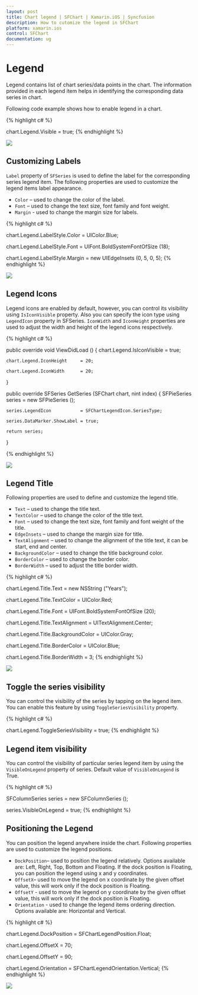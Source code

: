 ```yaml
---
layout: post
title: Chart legend | SFChart | Xamarin.iOS | Syncfusion
description: How to cutomize the legend in SFChart
platform: xamarin.ios
control: SFChart
documentation: ug
---
```


# Legend

Legend contains list of chart series/data points in the chart. The information provided in each legend item helps in identifying the corresponding data series in chart.

Following code example shows how to enable legend in a chart.


{% highlight c# %}

chart.Legend.Visible = true;
{% endhighlight %}


![](Legend_images/Legend.png)

## Customizing Labels

`Label` property of `SFSeries` is used to define the label for the corresponding series legend item. The following properties are used to customize the legend items label appearance.

* `Color` – used to change the color of the label.
* `Font` – used to change the text size, font family and font weight.
* `Margin` - used to change the margin size for labels.


{% highlight c# %}

chart.Legend.LabelStyle.Color  = UIColor.Blue;

chart.Legend.LabelStyle.Font   = UIFont.BoldSystemFontOfSize (18);

chart.Legend.LabelStyle.Margin = new UIEdgeInsets (0, 5, 0, 5);
{% endhighlight %}

![](Legend_images/Customizing_Labels.png)

## Legend Icons

Legend icons are enabled by default, however, you can control its visibility using `IsIconVisible` property. Also you can specify the icon type using `LegendIcon` property in SFSeries. `IconWidth` and `IconHeight` properties are used to adjust the width and height of the legend icons respectively.


{% highlight c# %}


public override void ViewDidLoad ()
{
    chart.Legend.IsIconVisible  = true;

    chart.Legend.IconHeight     = 20;

    chart.Legend.IconWidth      = 20;
}

public override SFSeries GetSeries (SFChart chart, nint index)
{
    SFPieSeries series          = new SFPieSeries ();

    series.LegendIcon           = SFChartLegendIcon.SeriesType;

    series.DataMarker.ShowLabel = true;

    return series;
}

{% endhighlight %}

![](Legend_images/Legend_Icons.png)

## Legend Title

Following properties are used to define and customize the legend title.

* `Text` – used to change the title text.
* `TextColor` – used to change the color of the title text.
* `Font` – used to change the text size, font family and font weight of the title.
* `EdgeInsets` – used to change the margin size for title.
* `TextAlignment` – used to change the alignment of the title text, it can be start, end and center.
* `BackgroundColor` – used to change the title background color.
* `BorderColor` – used to change the border color.
* `BorderWidth` – used to adjust the title border width.


{% highlight c# %}

chart.Legend.Title.Text             = new NSString ("Years");	

chart.Legend.Title.TextColor        = UIColor.Red;

chart.Legend.Title.Font             = UIFont.BoldSystemFontOfSize (20);

chart.Legend.Title.TextAlignment    = UITextAlignment.Center;

chart.Legend.Title.BackgroundColor  = UIColor.Gray;

chart.Legend.Title.BorderColor      = UIColor.Blue;

chart.Legend.Title.BorderWidth      = 3;
{% endhighlight %}


![](Legend_images/Legend_Title.png)

## Toggle the series visibility

You can control the visibility of the series by tapping on the legend item. You can enable this feature by using `ToggleSeriesVisibility` property.


{% highlight c# %}

chart.Legend.ToggleSeriesVisibility = true;
{% endhighlight %}

## Legend item visibility

You can control the visibility of particular series legend item by using the `VisibleOnLegend` property of series. Default value of `VisibleOnLegend` is True.

{% highlight c# %}

SFColumnSeries series 	= new SFColumnSeries ();

series.VisibleOnLegend 	= true;
{% endhighlight %}

## Positioning the Legend

You can position the legend anywhere inside the chart. Following properties are used to customize the legend positions.

* `DockPosition`– used to position the legend relatively. Options available are: Left, Right, Top, Bottom and Floating. If the dock position is Floating, you can position the legend using x and y coordinates.
* `OffsetX`– used to move the legend on x coordinate by the given offset value, this will work only if the dock position is Floating.
* `OffsetY` - used to move the legend on y coordinate by the given offset value, this will work only if the dock position is Floating.
* `Orientation` - used to change the legend items ordering direction. Options available are: Horizontal and Vertical.



{% highlight c# %}

chart.Legend.DockPosition   = SFChartLegendPosition.Float;

chart.Legend.OffsetX        = 70;

chart.Legend.OffsetY        = 90;

chart.Legend.Orientation    = SFChartLegendOrientation.Vertical;
{% endhighlight %}

![](Legend_images/Legend_Position.png)